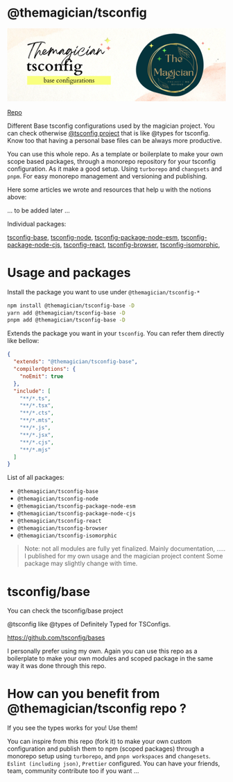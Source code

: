 # @themagician/tsconfig

![the magician tsconfig configurations banner](./imgs/theMagicianTsconfig_banner.png)

[Repo](https://github.com/TheMagicianDev/tsconfig)


Different Base tsconfig configurations used by the magician project. You can check otherwise [@tsconfig project](https://github.com/tsconfig/bases) that is like @types for tsconfig. Know too that having a personal base files can be always more productive.

You can use this whole repo. As a template or boilerplate to make your own scope based packages, through a monorepo repository for your tsconfig configuration. As it make a good setup. Using `turborepo` and `changsets` and `pnpm`. For easy monorepo management and versioning and publishing.

Here some articles we wrote and resources that help u with the notions above:

... to be added later ...

Individual packages:

[tsconfig-base](https://www.npmjs.com/package/@themagician/tsconfig-base), [tsconfig-node](https://www.npmjs.com/package/@themagician/tsconfig-node), [tsconfig-package-node-esm](https://www.npmjs.com/package/@themagician/tsconfig-package-node-esm), [tsconfig-package-node-cjs](https://www.npmjs.com/package/@themagician/tsconfig-package-node-cjs), [tsconfig-react](https://www.npmjs.com/package/@themagician/tsconfig-react), [tsconfig-browser](https://www.npmjs.com/package/@themagician/tsconfig-browser), [tsconfig-isomorphic](https://www.npmjs.com/package/@themagician/tsconfig-isomorphic),

# Usage and packages

Install the package you want to use under `@themagician/tsconfig-*`

```sh
npm install @themagician/tsconfig-base -D
yarn add @themagician/tsconfig-base -D
pnpm add @themagician/tsconfig-base -D
```

Extends the package you want in your `tsconfig`. You can refer them directly like bellow:

```json
{
  "extends": "@themagician/tsconfig-base",
  "compilerOptions": {
    "noEmit": true
  },
  "include": [
    "**/*.ts",
    "**/*.tsx",
    "**/*.cts",
    "**/*.mts",
    "**/*.js",
    "**/*.jsx",
    "**/*.cjs",
    "**/*.mjs"
  ]
}
```

List of all packages:

- `@themagician/tsconfig-base`
- `@themagician/tsconfig-node`
- `@themagician/tsconfig-package-node-esm`
- `@themagician/tsconfig-package-node-cjs`
- `@themagician/tsconfig-react`
- `@themagician/tsconfig-browser`
- `@themagician/tsconfig-isomorphic`

> Note: not all modules are fully yet finalized.
> Mainly documentation, .....
> I published for my own usage and the magician project content
> Some package may slightly change with time.

# tsconfig/base

You can check the tsconfig/base project

@tsconfig like @types of Definitely Typed for TSConfigs.

https://github.com/tsconfig/bases

I personally prefer using my own. Again you can use this repo as a boilerplate to make your own modules and scoped package in the same way it was done through this repo.

# How can you benefit from @themagician/tsconfig repo ?

If you see the types works for you! Use them!

You can inspire from this repo (fork it) to make your own custom configuration and publish them to npm (scoped packages) through a monorepo setup using `turborepo`, and `pnpn workspaces` and `changesets`. `Eslint (including json)`, `Prettier` configured. You can have your friends, team, community contribute too if you want ...
